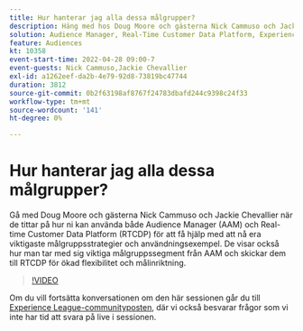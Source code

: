 ```yaml
---
title: Hur hanterar jag alla dessa målgrupper?
description: Häng med hos Doug Moore och gästerna Nick Cammuso och Jackie Chevallier när de tittar på hur de kan använda både Audience Manager (AAM) och Real-time Customer Data Platform ... (Beskrivningarna ska vara mellan 60 och 160 tecken)
solution: Audience Manager, Real-Time Customer Data Platform, Experience Platform
feature: Audiences
kt: 10358
event-start-time: 2022-04-28 09:00-7
event-guests: Nick Cammuso,Jackie Chevallier
exl-id: a1262eef-da2b-4e79-92d8-73819bc47744
duration: 3812
source-git-commit: 0b2f63198af8767f24783dbafd244c9398c24f33
workflow-type: tm+mt
source-wordcount: '141'
ht-degree: 0%

---
```


# Hur hanterar jag alla dessa målgrupper?

Gå med Doug Moore och gästerna Nick Cammuso och Jackie Chevallier när de tittar på hur ni kan använda både Audience Manager (AAM) och Real-time Customer Data Platform (RTCDP) för att få hjälp med att nå era viktigaste målgruppsstrategier och användningsexempel. De visar också hur man tar med sig viktiga målgruppssegment från AAM och skickar dem till RTCDP för ökad flexibilitet och målinriktning.

>[!VIDEO](https://video.tv.adobe.com/v/342611/?quality=12&learn=on)

Om du vill fortsätta konversationen om den här sessionen går du till [Experience League-communityposten](https://experienceleaguecommunities.adobe.com/t5/adobe-audience-manager/experience-league-live-post-session-discussion-how-do-i-handle/m-p/450340#M419), där vi också besvarar frågor som vi inte har tid att svara på live i sessionen.

